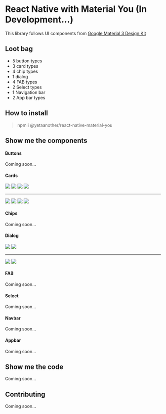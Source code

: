 # React Native with Material You (In Development...)

This library follows UI components
from [Google Material 3 Design Kit](https://www.figma.com/community/file/1035203688168086460)

## Loot bag

* 5 button types
* 3 card types
* 4 chip types
* 1 dialog
* 4 FAB types
* 2 Select types
* 1 Navigation bar
* 2 App bar types

## How to install

> npm i @yetaanother/react-native-material-you

## Show me the components

#### Buttons

Coming soon...

#### Cards

![](screenshots/l-card-1.PNG)
![](screenshots/l-card-2.PNG)
![](screenshots/l-card-3.PNG)
![](screenshots/l-horizontal-card.PNG)

<hr/>

![](screenshots/d-card-1.PNG)
![](screenshots/d-card-2.PNG)
![](screenshots/d-card-3.PNG)
![](screenshots/d-horizontal-card.PNG)

#### Chips

Coming soon...

#### Dialog

![](screenshots/l-dialog-1.PNG)
![](screenshots/l-dialog-2.PNG)

<hr/>

![](screenshots/d-dialog-1.PNG)
![](screenshots/d-dialog-2.PNG)

#### FAB

Coming soon...

#### Select

Coming soon...

#### Navbar

Coming soon...

#### Appbar

Coming soon...

## Show me the code

Coming soon...

## Contributing

Coming soon...